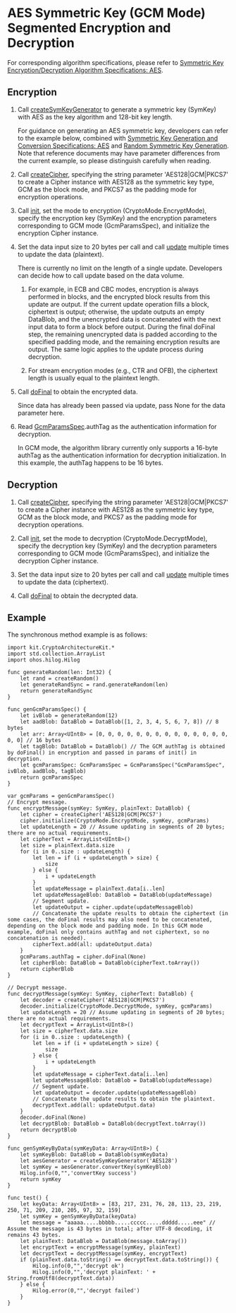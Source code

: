 # AES Symmetric Key (GCM Mode) Segmented Encryption and Decryption

For corresponding algorithm specifications, please refer to [Symmetric Key Encryption/Decryption Algorithm Specifications: AES](./cj-crypto-sym-encrypt-decrypt-spec.md#aes).

## Encryption

1. Call [createSymKeyGenerator](../../../../reference/source_en/CryptoArchitectureKit/cj-apis-crypto.md#func-createsymkeygeneratorstring) to generate a symmetric key (SymKey) with AES as the key algorithm and 128-bit key length.

   For guidance on generating an AES symmetric key, developers can refer to the example below, combined with [Symmetric Key Generation and Conversion Specifications: AES](./cj-crypto-sym-key-generation-conversion-spec.md#aes) and [Random Symmetric Key Generation](./cj-crypto-generate-sym-key-randomly.md). Note that reference documents may have parameter differences from the current example, so please distinguish carefully when reading.

2. Call [createCipher](../../../../reference/source_en/CryptoArchitectureKit/cj-apis-crypto.md#func-createcipherstring), specifying the string parameter 'AES128|GCM|PKCS7' to create a Cipher instance with AES128 as the symmetric key type, GCM as the block mode, and PKCS7 as the padding mode for encryption operations.

3. Call [init](../../../../reference/source_en/CryptoArchitectureKit/cj-apis-crypto.md#func-initcryptomode-key-paramsspec), set the mode to encryption (CryptoMode.EncryptMode), specify the encryption key (SymKey) and the encryption parameters corresponding to GCM mode (GcmParamsSpec), and initialize the encryption Cipher instance.

4. Set the data input size to 20 bytes per call and call [update](../../../../reference/source_en/CryptoArchitectureKit/cj-apis-crypto.md#func-updatedatablob) multiple times to update the data (plaintext).

   There is currently no limit on the length of a single update. Developers can decide how to call update based on the data volume.

      1) For example, in ECB and CBC modes, encryption is always performed in blocks, and the encrypted block results from this update are output. If the current update operation fills a block, ciphertext is output; otherwise, the update outputs an empty DataBlob, and the unencrypted data is concatenated with the next input data to form a block before output. During the final doFinal step, the remaining unencrypted data is padded according to the specified padding mode, and the remaining encryption results are output. The same logic applies to the update process during decryption.

      2) For stream encryption modes (e.g., CTR and OFB), the ciphertext length is usually equal to the plaintext length.

5. Call [doFinal](../../../../reference/source_en/CryptoArchitectureKit/cj-apis-crypto.md#func-dofinaldatablob) to obtain the encrypted data.

   Since data has already been passed via update, pass None for the data parameter here.

6. Read [GcmParamsSpec](../../../../reference/source_en/CryptoArchitectureKit/cj-apis-crypto.md#struct-gcmparamsspec).authTag as the authentication information for decryption.

   In GCM mode, the algorithm library currently only supports a 16-byte authTag as the authentication information for decryption initialization. In this example, the authTag happens to be 16 bytes.

## Decryption

1. Call [createCipher](../../../../reference/source_en/CryptoArchitectureKit/cj-apis-crypto.md#func-createcipherstring), specifying the string parameter 'AES128|GCM|PKCS7' to create a Cipher instance with AES128 as the symmetric key type, GCM as the block mode, and PKCS7 as the padding mode for decryption operations.

2. Call [init](../../../../reference/source_en/CryptoArchitectureKit/cj-apis-crypto.md#func-initcryptomode-key-paramsspec), set the mode to decryption (CryptoMode.DecryptMode), specify the decryption key (SymKey) and the decryption parameters corresponding to GCM mode (GcmParamsSpec), and initialize the decryption Cipher instance.

3. Set the data input size to 20 bytes per call and call [update](../../../../reference/source_en/CryptoArchitectureKit/cj-apis-crypto.md#func-updatedatablob) multiple times to update the data (ciphertext).

4. Call [doFinal](../../../../reference/source_en/CryptoArchitectureKit/cj-apis-crypto.md#func-dofinaldatablob) to obtain the decrypted data.

## Example

The synchronous method example is as follows:

<!-- compile -->

```cangjie
import kit.CryptoArchitectureKit.*
import std.collection.ArrayList
import ohos.hilog.Hilog

func generateRandom(len: Int32) {
    let rand = createRandom()
    let generateRandSync = rand.generateRandom(len)
    return generateRandSync
}

func genGcmParamsSpec() {
    let ivBlob = generateRandom(12)
    let aadBlob: DataBlob = DataBlob([1, 2, 3, 4, 5, 6, 7, 8]) // 8 bytes
    let arr: Array<UInt8> = [0, 0, 0, 0, 0, 0, 0, 0, 0, 0, 0, 0, 0, 0, 0, 0] // 16 bytes
    let tagBlob: DataBlob = DataBlob() // The GCM authTag is obtained by doFinal() in encryption and passed in params of init() in decryption.
    let gcmParamsSpec: GcmParamsSpec = GcmParamsSpec("GcmParamsSpec", ivBlob, aadBlob, tagBlob)
    return gcmParamsSpec
}

var gcmParams = genGcmParamsSpec()
// Encrypt message.
func encryptMessage(symKey: SymKey, plainText: DataBlob) {
    let cipher = createCipher('AES128|GCM|PKCS7')
    cipher.initialize(CryptoMode.EncryptMode, symKey, gcmParams)
    let updateLength = 20 // Assume updating in segments of 20 bytes; there are no actual requirements.
    let cipherText = ArrayList<UInt8>()
    let size = plainText.data.size
    for (i in 0..size : updateLength) {
        let len = if (i + updateLength > size) {
            size
        } else {
            i + updateLength
        }
        let updateMessage = plainText.data[i..len]
        let updateMessageBlob: DataBlob = DataBlob(updateMessage)
        // Segment update.
        let updateOutput = cipher.update(updateMessageBlob)
        // Concatenate the update results to obtain the ciphertext (in some cases, the doFinal results may also need to be concatenated, depending on the block mode and padding mode. In this GCM mode example, doFinal only contains authTag and not ciphertext, so no concatenation is needed).
        cipherText.add(all: updateOutput.data)
    }
    gcmParams.authTag = cipher.doFinal(None)
    let cipherBlob: DataBlob = DataBlob(cipherText.toArray())
    return cipherBlob
}

// Decrypt message.
func decryptMessage(symKey: SymKey, cipherText: DataBlob) {
    let decoder = createCipher('AES128|GCM|PKCS7')
    decoder.initialize(CryptoMode.DecryptMode, symKey, gcmParams)
    let updateLength = 20 // Assume updating in segments of 20 bytes; there are no actual requirements.
    let decryptText = ArrayList<UInt8>()
    let size = cipherText.data.size
    for (i in 0..size : updateLength) {
        let len = if (i + updateLength > size) {
            size
        } else {
            i + updateLength
        }
        let updateMessage = cipherText.data[i..len]
        let updateMessageBlob: DataBlob = DataBlob(updateMessage)
        // Segment update.
        let updateOutput = decoder.update(updateMessageBlob)
        // Concatenate the update results to obtain the plaintext.
        decryptText.add(all: updateOutput.data)
    }
    decoder.doFinal(None)
    let decryptBlob: DataBlob = DataBlob(decryptText.toArray())
    return decryptBlob
}

func genSymKeyByData(symKeyData: Array<UInt8>) {
    let symKeyBlob: DataBlob = DataBlob(symKeyData)
    let aesGenerator = createSymKeyGenerator('AES128')
    let symKey = aesGenerator.convertKey(symKeyBlob)
    Hilog.info(0,"",'convertKey success')
    return symKey
}

func test() {
    let keyData: Array<UInt8> = [83, 217, 231, 76, 28, 113, 23, 219, 250, 71, 209, 210, 205, 97, 32, 159]
    let symKey = genSymKeyByData(keyData)
    let message = "aaaaa.....bbbbb.....ccccc.....ddddd.....eee" // Assume the message is 43 bytes in total; after UTF-8 decoding, it remains 43 bytes.
    let plainText: DataBlob = DataBlob(message.toArray())
    let encryptText = encryptMessage(symKey, plainText)
    let decryptText = decryptMessage(symKey, encryptText)
    if (plainText.data.toString() == decryptText.data.toString()) {
        Hilog.info(0,"",'decrypt ok')
        Hilog.info(0,"",'decrypt plainText: ' + String.fromUtf8(decryptText.data))
    } else {
        Hilog.error(0,"",'decrypt failed')
    }
}
```